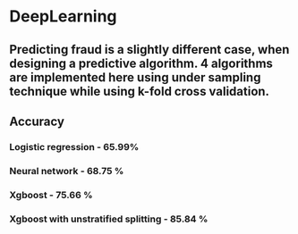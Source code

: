 # DeepLearning
## Predicting fraud is a slightly different case, when designing a predictive algorithm. 4 algorithms are implemented here using under sampling technique while using k-fold cross validation. 
## Accuracy
### Logistic regression - 65.99% 
### Neural network  - 68.75 %
### Xgboost - 75.66 %
### Xgboost with unstratified splitting - 85.84 % 
